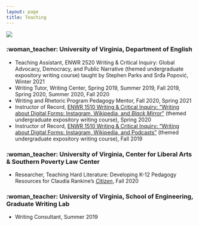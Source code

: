 ```yaml
---
layout: page
title: Teaching
---
```

<a href="https://www.limpwristmagazine.com/donnavorreyer"><img src="https://user-images.githubusercontent.com/45428531/100962052-8e0e5a00-34f1-11eb-9dc4-9bde26742fb0.png"></a>
<h3>:woman_teacher:	 University of Virginia, Department of English</h3>
<ul>
<li>Teaching Assistant, ENWR 2520 Writing & Critical Inquiry: Global Advocacy, Democracy, and Public Narrative (themed undergraduate expository writing course) taught by Stephen Parks and Srđa Popović, Winter 2021</li>
<li> Writing Tutor, Writing Center, Spring 2019, Summer 2019, Fall 2019, Spring 2020, Summer 2020, Fall 2020</li>
<li> Writing and Rhetoric Program Pedagogy Mentor, Fall 2020, Spring 2021</li>
<li>Instructor of Record, <a href="https://digitalenwr.wordpress.com/">ENWR 1510 Writing & Critical Inquiry: “Writing about Digital Forms: Instagram, Wikipedia, and <i>Black Mirror</i>”</a> (themed undergraduate expository writing course), Spring 2020</li>
<li>Instructor of Record, <a href="https://digitalenwr.wordpress.com/">ENWR 1510 Writing & Critical Inquiry: “Writing about Digital Forms: Instagram, Wikipedia, and Podcasts”</a> (themed undergraduate expository writing course), Fall 2019 </li>
</ul>

<h3>:woman_teacher:	 University of Virginia, Center for Liberal Arts & Southern Poverty Law Center</h3>
<ul>
<li>Researcher, Teaching Hard Literature: Developing K-12 Pedagogy Resources for Claudia Rankine’s <a href="https://en.wikipedia.org/wiki/Citizen:_An_American_Lyric"><i>Citizen</i></a>, Fall 2020</li>
</ul>

<h3>:woman_teacher:	 University of Virginia, School of Engineering, Graduate Writing Lab </h3>
<ul>
<li>	Writing Consultant, Summer 2019</li>
</ul>

